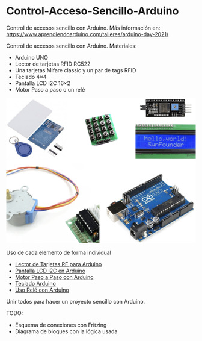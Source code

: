 # Control-Acceso-Sencillo-Arduino

Control de accesos sencillo con Arduino. Más información en: <https://www.aprendiendoarduino.com/talleres/arduino-day-2021/>

Control de accesos sencillo con Arduino. Materiales:

- Arduino UNO
- Lector de tarjetas RFID RC522
- Una tarjetas Mifare classic y un par de tags RFID
- Teclado 4×4
- Pantalla LCD I2C 16×2
- Motor Paso a paso o un relé

![materiales](image1.png "materiales")

Uso de cada elemento de forma individual

- [Lector de Tarjetas RF para Arduino](https://aprendiendoarduino.wordpress.com/2018/10/17/lector-de-tarjetas-rf-para-arduino/)
- [Pantalla LCD I2C en Arduino](https://aprendiendoarduino.wordpress.com/2018/10/17/pantalla-lcd-i2c-en-arduino/)
- [Motor Paso a Paso con Arduino](https://aprendiendoarduino.wordpress.com/2018/10/17/motor-paso-a-paso-con-arduino/)
- [Teclado Arduino](https://aprendiendoarduino.wordpress.com/2018/10/17/teclado-arduino/)
- [Uso Relé con Arduino](https://aprendiendoarduino.wordpress.com/2019/02/27/uso-rele-con-arduino/)

Unir todos para hacer un proyecto sencillo con Arduino.

TODO:

- Esquema de conexiones con Fritzing
- Diagrama de bloques con la lógica usada
